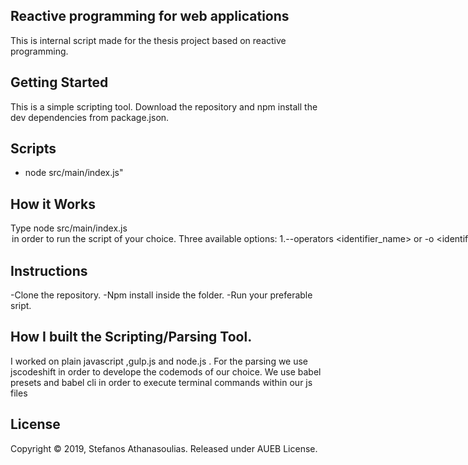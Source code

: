 ## Reactive programming for web applications

This is internal script made for the thesis project based on reactive programming.

## Getting Started

This is a simple scripting tool. Download the repository and npm install the dev dependencies from package.json.

## Scripts

- node src/main/index.js"

## How it Works

Type node src/main/index.js <option> in order to run the script of your choice.
Three available options:
1.--operators <identifier_name> or -o <identifier_name> . This script will count how many times the identifier was used. 2. --ast or -a . Will output the ast tree of the file

## Instructions

-Clone the repository.
-Npm install inside the folder.
-Run your preferable sript.

## How I built the Scripting/Parsing Tool.

I worked on plain javascript ,gulp.js and node.js . For the parsing we use jscodeshift in order to develope the codemods of our choice. We use babel presets and babel cli in order to execute terminal commands within our js files

## License

Copyright © 2019, Stefanos Athanasoulias. Released under AUEB License.
